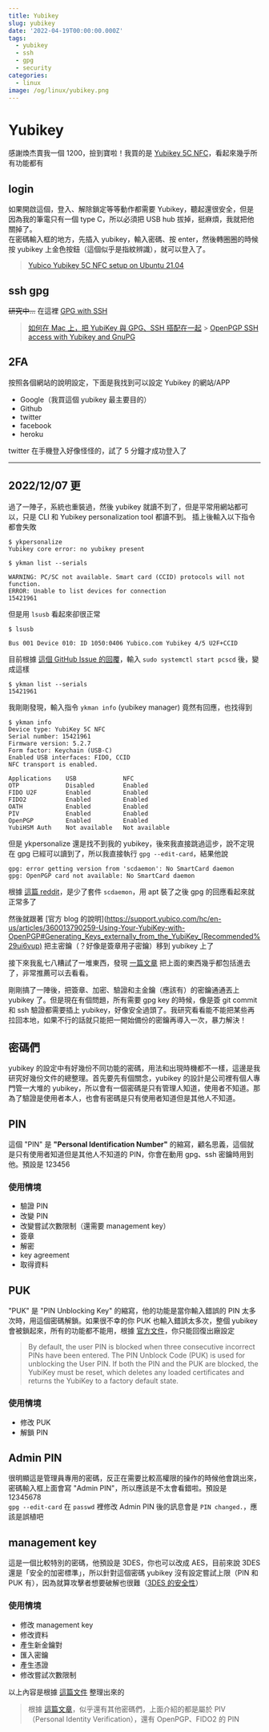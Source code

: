 ```yaml
---
title: Yubikey
slug: yubikey
date: '2022-04-19T00:00:00.000Z'
tags:
  - yubikey
  - ssh
  - gpg
  - security
categories:
  - linux
image: /og/linux/yubikey.png
---
```


# Yubikey

感謝煥杰賣我一個 1200，撿到寶啦！我買的是 [Yubikey 5C NFC](https://www.yubico.com/tw/product/yubikey-5c-nfc/)，看起來幾乎所有功能都有

## login

如果開啟這個，登入、解除鎖定等等動作都需要 Yubikey，聽起還很安全，但是因為我的筆電只有一個 type C，所以必須把 USB hub 拔掉，挺麻煩，我就把他關掉了。  
在密碼輸入框的地方，先插入 yubikey，輸入密碼、按 enter，然後轉圈圈的時候按 yubikey 上金色按鈕（這個似乎是指紋辨識），就可以登入了。

> [Yubico Yubikey 5C NFC setup on Ubuntu 21.04](https://oscfr.com/blog/tech/yubico-yubikey-5c-nfc-setup-on-ubuntu-2104/)

## ssh gpg

~~研究中...~~
在這裡 [GPG with SSH](/posts/linux/gpg-with-ssh)

> [如何在 Mac 上，把 YubiKey 與 GPG、SSH 搭配在一起](https://medium.com/@SSWilsonKao/%E5%A6%82%E4%BD%95%E5%9C%A8-mac-%E4%B8%8A-%E6%8A%8A-yubikey-%E8%88%87-gpg-ssh-%E6%90%AD%E9%85%8D%E5%9C%A8%E4%B8%80%E8%B5%B7-5f842d20ad6a) > [OpenPGP SSH access with Yubikey and GnuPG](https://gist.github.com/artizirk/d09ce3570021b0f65469cb450bee5e29)

## 2FA

按照各個網站的說明設定，下面是我找到可以設定 Yubikey 的網站/APP

-   Google（我買這個 yubikey 最主要目的）
-   Github
-   twitter
-   facebook
-   heroku

twitter 在手機登入好像怪怪的，試了 5 分鐘才成功登入了

---

## 2022/12/07 更

過了一陣子，系統也重裝過，然後 yubikey 就讀不到了，但是平常用網站都可以，只是 CLI 和 Yubikey personalization tool 都讀不到。
插上後輸入以下指令都會失敗

```
$ ykpersonalize
Yubikey core error: no yubikey present

$ ykman list --serials

WARNING: PC/SC not available. Smart card (CCID) protocols will not function.
ERROR: Unable to list devices for connection
15421961
```

但是用 `lsusb` 看起來卻很正常

```
$ lsusb

Bus 001 Device 010: ID 1050:0406 Yubico.com Yubikey 4/5 U2F+CCID
```

目前根據 [這個 GitHub Issue 的回覆](https://github.com/Yubico/yubioath-flutter/issues/786#issuecomment-1063656957)，輸入 `sudo systemctl start pcscd` 後，變成這樣

```
$ ykman list --serials
15421961
```

我剛剛發現，輸入指令 `ykman info` (yubikey manager) 竟然有回應，也找得到

```
$ ykman info
Device type: YubiKey 5C NFC
Serial number: 15421961
Firmware version: 5.2.7
Form factor: Keychain (USB-C)
Enabled USB interfaces: FIDO, CCID
NFC transport is enabled.

Applications    USB             NFC
OTP             Disabled        Enabled
FIDO U2F        Enabled         Enabled
FIDO2           Enabled         Enabled
OATH            Enabled         Enabled
PIV             Enabled         Enabled
OpenPGP         Enabled         Enabled
YubiHSM Auth    Not available   Not available
```

但是 ykpersonalize 還是找不到我的 yubikey，後來我直接跳過這步，說不定現在 gpg 已經可以讀到了，所以我直接執行 `gpg --edit-card`，結果他說

```
gpg: error getting version from 'scdaemon': No SmartCard daemon
gpg: OpenPGP card not available: No SmartCard daemon
```

根據 [這篇 reddit](https://www.reddit.com/r/yubikey/comments/lbl4nn/having_some_trouble_with_gpg_and_yubikey/)，是少了套件 `scdaemon`，用 apt 裝了之後 gpg 的回應看起來就正常多了

然後就跟著 [官方 blog 的說明](https://support.yubico.com/hc/en-us/articles/360013790259-Using-Your-YubiKey-with-OpenPGP#Generating_Keys_externally_from_the_YubiKey_(Recommended%29ui6vup) 把主密鑰（？好像是簽章用子密鑰）移到 yubikey 上了

接下來我亂七八糟試了一堆東西，發現 [一篇文章](https://developer.okta.com/blog/2021/07/07/developers-guide-to-gpg) 把上面的東西幾乎都包括進去了，非常推薦可以去看看。

剛剛搞了一陣後，把簽章、加密、驗證和主金鑰（應該有）的密鑰通通丟上 yubikey 了。但是現在有個問題，所有需要 gpg key 的時候，像是簽 git commit 和 ssh 驗證都需要插上 yubikey，好像安全過頭了。我研究看看能不能把某些再拉回本地，如果不行的話就只能把一開始備份的密鑰再導入一次，暴力解決！

## 密碼們

yubikey 的設定中有好幾份不同功能的密碼，用法和出現時機都不一樣，這邊是我研究好幾份文件的總整理。首先要先有個關念，yubikey 的設計是公司裡有個人專門管一大堆的 yubikey，所以會有一個密碼是只有管理人知道，使用者不知道。那為了驗證是使用者本人，也會有密碼是只有使用者知道但是其他人不知道。

## PIN

這個 "PIN" 是 **"Personal Identification Number"** 的縮寫，顧名思義，這個就是只有使用者知道但是其他人不知道的 PIN，你會在動用 gpg、ssh 密鑰時用到他。預設是 123456

### 使用情境

-   驗證 PIN
-   改變 PIN
-   改變嘗試次數限制（還需要 management key）
-   簽章
-   解密
-   key agreement
-   取得資料

## PUK

"PUK" 是 "PIN Unblocking Key" 的縮寫，他的功能是當你輸入錯誤的 PIN 太多次時，用這個密碼解鎖。如果很不幸的你 PUK 也輸入錯誤太多次，整個 yubikey 會被鎖起來，所有的功能都不能用，根據 [官方文件](https://support.yubico.com/hc/en-us/articles/360015654100-YubiKey-PIN-and-PUK-User-Management-on-Windows)，你只能回復出廠設定

> By default, the user PIN is blocked when three consecutive incorrect PINs have been entered. The PIN Unblock Code (PUK) is used for unblocking the User PIN. If both the PIN and the PUK are blocked, the YubiKey must be reset, which deletes any loaded certificates and returns the YubiKey to a factory default state.

### 使用情境

-   修改 PUK
-   解鎖 PIN

## Admin PIN

很明顯這是管理員專用的密碼，反正在需要比較高權限的操作的時候他會跳出來，密碼輸入框上面會寫 "Admin PIN"，所以應該是不太會看錯啦。預設是 12345678  
`gpg --edit-card` 在 `passwd` 裡修改 Admin PIN 後的訊息會是 `PIN changed.`，應該是誤植吧

## management key

這是一個比較特別的密碼，他預設是 3DES，你也可以改成 AES，目前來說 3DES 還是「安全的加密標準」，所以針對這個密碼 yubikey 沒有設定嘗試上限（PIN 和 PUK 有），因為就算攻擊者想要破解也很難（[3DES 的安全性](https://zh.wikipedia.org/wiki/3DES#%E5%AE%89%E5%85%A8%E6%80%A7)）

### 使用情境

-   修改 management key
-   修改資料
-   產生新金鑰對
-   匯入密鑰
-   產生憑證
-   修改嘗試次數限制

以上內容是根據 [這篇文件](https://docs.yubico.com/yesdk/users-manual/application-piv/pin-puk-mgmt-key.html) 整理出來的

> 根據 [這篇文章](https://developers.yubico.com/yubikey-piv-manager/PIN_and_Management_Key.html)，似乎還有其他密碼們，上面介紹的都是屬於 PIV（Personal Identity Verification），還有 OpenPGP、FIDO2 的 PIN
